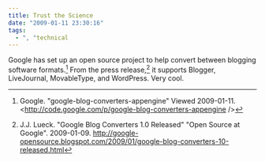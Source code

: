 ```yaml
---
title: Trust the Science
date: "2009-01-11 23:30:16"
tags:
  - ", "technical
---
```

Google has set up an open source project to help convert between blogging software formats.[^20090111-1]  From the press release,[^20090111-2] it supports Blogger, LiveJournal, MovableType, and WordPress.  Very cool.

[^20090111-1]: Google.  "google-blog-converters-appengine" Viewed 2009-01-11.  <http://code.google.com/p/google-blog-converters-appengine />

[^20090111-2]: J.J. Lueck.  "Google Blog Converters 1.0 Released" "Open Source at Google".  2009-01-09.  <http://google-opensource.blogspot.com/2009/01/google-blog-converters-10-released.html>



